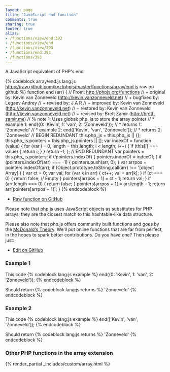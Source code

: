 ```yaml
---
layout: page
title: "JavaScript end function"
comments: true
sharing: true
footer: true
alias:
- /functions/view/end:393
- /functions/view/end
- /functions/view/393
- /functions/end:393
- /functions/393
---
```

<!-- Generated by Rakefile:build -->
A JavaScript equivalent of PHP's end

{% codeblock array/end.js lang:js https://raw.github.com/kvz/phpjs/master/functions/array/end.js raw on github %}
function end (arr) {
  // From: http://phpjs.org/functions
  // +   original by: Kevin van Zonneveld (http://kevin.vanzonneveld.net)
  // +   bugfixed by: Legaev Andrey
  // +    revised by: J A R
  // +   improved by: Kevin van Zonneveld (http://kevin.vanzonneveld.net)
  // +   restored by: Kevin van Zonneveld (http://kevin.vanzonneveld.net)
  // +    revised by: Brett Zamir (http://brett-zamir.me)
  // %        note 1: Uses global: php_js to store the array pointer
  // *     example 1: end({0: 'Kevin', 1: 'van', 2: 'Zonneveld'});
  // *     returns 1: 'Zonneveld'
  // *     example 2: end(['Kevin', 'van', 'Zonneveld']);
  // *     returns 2: 'Zonneveld'
  // BEGIN REDUNDANT
  this.php_js = this.php_js || {};
  this.php_js.pointers = this.php_js.pointers || [];
  var indexOf = function (value) {
    for (var i = 0, length = this.length; i < length; i++) {
      if (this[i] === value) {
        return i;
      }
    }
    return -1;
  };
  // END REDUNDANT
  var pointers = this.php_js.pointers;
  if (!pointers.indexOf) {
    pointers.indexOf = indexOf;
  }
  if (pointers.indexOf(arr) === -1) {
    pointers.push(arr, 0);
  }
  var arrpos = pointers.indexOf(arr);
  if (Object.prototype.toString.call(arr) !== '[object Array]') {
    var ct = 0;
    var val;
    for (var k in arr) {
      ct++;
      val = arr[k];
    }
    if (ct === 0) {
      return false; // Empty
    }
    pointers[arrpos + 1] = ct - 1;
    return val;
  }
  if (arr.length === 0) {
    return false;
  }
  pointers[arrpos + 1] = arr.length - 1;
  return arr[pointers[arrpos + 1]];
}
{% endcodeblock %}

 - [Raw function on GitHub](https://github.com/kvz/phpjs/blob/master/functions/array/end.js)

Please note that php.js uses JavaScript objects as substitutes for PHP arrays, they are 
the closest match to this hashtable-like data structure. 

Please also note that php.js offers community built functions and goes by the 
[McDonald's Theory](https://medium.com/what-i-learned-building/9216e1c9da7d). We'll put online 
functions that are far from perfect, in the hopes to spark better contributions. 
Do you have one? Then please just: 

 - [Edit on GitHub](https://github.com/kvz/phpjs/edit/master/functions/array/end.js)

### Example 1
This code
{% codeblock lang:js example %}
end({0: 'Kevin', 1: 'van', 2: 'Zonneveld'});
{% endcodeblock %}

Should return
{% codeblock lang:js returns %}
'Zonneveld'
{% endcodeblock %}

### Example 2
This code
{% codeblock lang:js example %}
end(['Kevin', 'van', 'Zonneveld']);
{% endcodeblock %}

Should return
{% codeblock lang:js returns %}
'Zonneveld'
{% endcodeblock %}


### Other PHP functions in the array extension
{% render_partial _includes/custom/array.html %}
